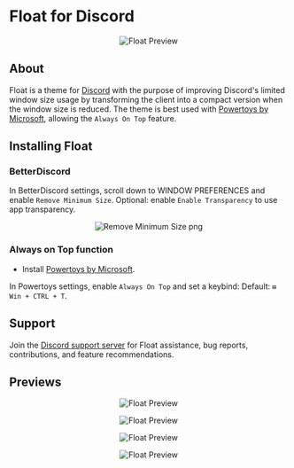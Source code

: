 # Float for Discord
<p align="center">
  <img src="https://i.imgur.com/DReYSHI.jpg" alt="Float Preview"/>
</p>

## About

Float is a theme for [Discord](https://discord.com/) with the purpose of improving Discord's limited window size usage by transforming the client into a compact version when the window size is reduced. The theme is best used with [Powertoys by Microsoft](https://github.com/microsoft/PowerToys#microsoft-powertoys), allowing the `Always On Top` feature.

## Installing Float

### BetterDiscord
In BetterDiscord settings, scroll down to WINDOW PREFERENCES and enable `Remove Minimum Size`. Optional: enable `Enable Transparency` to use app transparency.

<p align="center">
  <img src="https://i.imgur.com/l292lJE.png" alt="Remove Minimum Size png"/>
</p>

### Always on Top function
- Install [Powertoys by Microsoft](https://github.com/microsoft/PowerToys#microsoft-powertoys).

In Powertoys settings, enable `Always On Top` and set a keybind: Default: `⊞ Win + CTRL + T`.

## Support

Join the [Discord support server](https://discord.gg/BpwYF5UyHu) for Float assistance, bug reports, contributions, and feature recommendations.

## Previews

<p align="center">
  <img src="https://i.ibb.co/p6T6CzB/float-Preview-small-2.gif" alt="Float Preview"/>
</p>

<p align="center">
  <img src="https://i.imgur.com/U5tJYqa.png" alt="Float Preview"/>
</p>

<p align="center">
  <img src="https://i.imgur.com/FOeRskS.png" alt="Float Preview"/>
</p>

<p align="center">
  <img src="https://i.ibb.co/MCQ9kpQ/ezgif-com-gif-maker.gif" alt="Float Preview"/>
</p>

